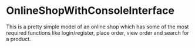 # OnlineShopWithConsoleInterface
This is a pretty simple model of an online shop which has  some of the most required functions like login/register, place order, view order and search for a product.
